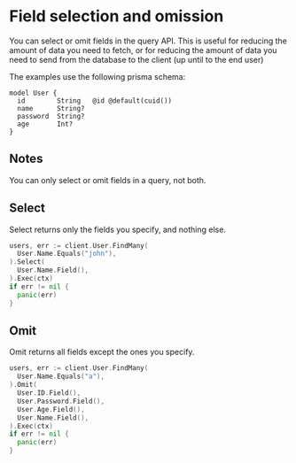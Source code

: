 # Field selection and omission

You can select or omit fields in the query API. This is useful for reducing the amount of data you need to fetch, or
for reducing the amount of data you need to send from the database to the client (up until to the end user)

The examples use the following prisma schema:

```prisma
model User {
  id        String   @id @default(cuid())
  name      String?
  password  String?
  age       Int?
}
```

## Notes

You can only select or omit fields in a query, not both.

## Select

Select returns only the fields you specify, and nothing else.

```go
users, err := client.User.FindMany(
  User.Name.Equals("john"),
).Select(
  User.Name.Field(),
).Exec(ctx)
if err != nil {
  panic(err)
}
```

## Omit

Omit returns all fields except the ones you specify.

```go
users, err := client.User.FindMany(
  User.Name.Equals("a"),
).Omit(
  User.ID.Field(),
  User.Password.Field(),
  User.Age.Field(),
  User.Name.Field(),
).Exec(ctx)
if err != nil {
  panic(err)
}
